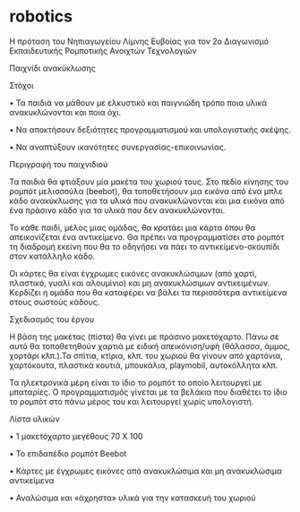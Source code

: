 # robotics
Η πρόταση του Νηπιαγωγείου Λίμνης Ευβοίας για τον 2ο Διαγωνισμό Εκπαιδευτικής Ρομποτικής Ανοιχτών Τεχνολογιών

Παιχνίδι ανακύκλωσης

Στόχοι

•	Τα παιδιά να μάθουν με ελκυστικό και παιγνιώδη τρόπο ποια υλικά ανακυκλώνονται και ποια όχι.

•	Να αποκτήσουν δεξιότητες προγραμματισμού και υπολογιστικής σκέψης.

•	Να αναπτύξουν ικανότητες συνεργασίας-επικοινωνίας. 

Περιγραφή του παιχνιδιού

Τα παιδιά θα φτιάξουν μία μακέτα του χωριού τους. Στο πεδίο κίνησης του ρομπότ μελισσούλα (beebot), θα τοποθετήσουν μια εικόνα από ένα μπλε κάδο ανακύκλωσης για τα υλικά που ανακυκλώνονται και μια εικόνα από ένα πράσινο κάδο για τα υλικά που δεν ανακυκλώνονται.

Το κάθε παιδί, μέλος μιας ομάδας, θα κρατάει μια κάρτα όπου θα απεικονίζεται ένα αντικείμενο. Θα πρέπει να προγραμματίσει στο ρομπότ τη διαδρομή εκείνη που θα το οδηγήσει να πάει το αντικείμενο-σκουπίδι στον κατάλληλο κάδο. 

Οι κάρτες θα είναι έγχρωμες εικόνες ανακυκλώσιμων (από χαρτί, πλαστικό, γυαλί και αλουμίνιο) και μη ανακυκλώσιμων αντικειμένων. Κερδίζει η ομάδα που θα καταφέρει να βάλει τα περισσότερα αντικείμενα στους σωστούς κάδους.   

Σχεδιασμός του έργου

Η βάση της μακέτας (πίστα) θα γίνει με πράσινο μακετόχαρτο. Πάνω σε αυτό  θα τοποθετηθούν χαρτιά με ειδική απεικόνιση/υφή (θάλασσα, άμμος, χορτάρι κλπ.).Τα σπίτια, κτίρια, κλπ. του χωριού θα γίνουν από χαρτόνια, χαρτόκουτα, πλαστικά κουτιά,  μπουκάλια, playmobil, αυτοκόλλητα κλπ.

Τα ηλεκτρονικά μέρη είναι το ίδιο το ρομπότ το οποίο λειτουργεί με μπαταρίες. Ο προγραμματισμός γίνεται με τα βελάκια που διαθέτει το ίδιο το ρομπότ στο πάνω μέρος του και λειτουργεί χωρίς υπολογιστή.

Λίστα υλικών

•	1 μακετόχαρτο μεγέθους 70 Χ 100 

•	Το επιδαπέδιο ρομπότ Beebot

•	Κάρτες με έγχρωμες εικόνες από ανακυκλώσιμα και μη ανακυκλώσιμα αντικείμενα

•	Αναλώσιμα και «άχρηστα» υλικά για την κατασκευή του χωριού 
